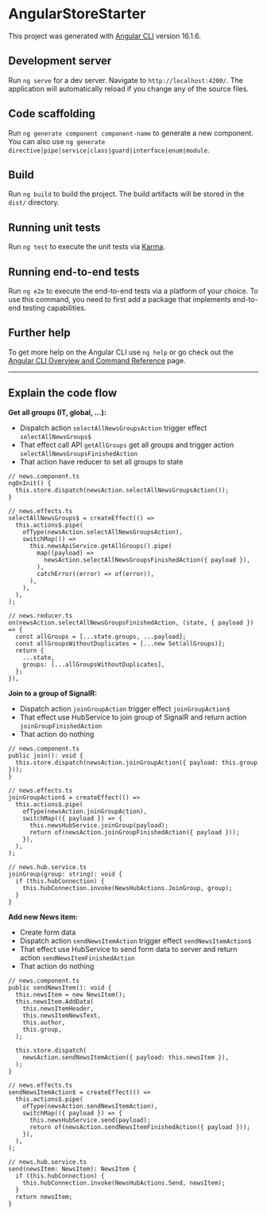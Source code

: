 # AngularStoreStarter

This project was generated with [Angular CLI](https://github.com/angular/angular-cli) version 16.1.6.

## Development server

Run `ng serve` for a dev server. Navigate to `http://localhost:4200/`. The application will automatically reload if you change any of the source files.

## Code scaffolding

Run `ng generate component component-name` to generate a new component. You can also use `ng generate directive|pipe|service|class|guard|interface|enum|module`.

## Build

Run `ng build` to build the project. The build artifacts will be stored in the `dist/` directory.

## Running unit tests

Run `ng test` to execute the unit tests via [Karma](https://karma-runner.github.io).

## Running end-to-end tests

Run `ng e2e` to execute the end-to-end tests via a platform of your choice. To use this command, you need to first add a package that implements end-to-end testing capabilities.

## Further help

To get more help on the Angular CLI use `ng help` or go check out the [Angular CLI Overview and Command Reference](https://angular.io/cli) page.

---

## Explain the code flow

**Get all groups (IT, global, …):**

- Dispatch action `selectAllNewsGroupsAction` trigger effect `selectAllNewsGroups$`
- That effect call API `getAllGroups` get all groups and trigger action `selectAllNewsGroupsFinishedAction`
- That action have reducer to set all groups to state

```tsx
// news.component.ts
ngOnInit() {
  this.store.dispatch(newsAction.selectAllNewsGroupsAction());
}

// news.effects.ts
selectAllNewsGroups$ = createEffect(() =>
  this.actions$.pipe(
    ofType(newsAction.selectAllNewsGroupsAction),
    switchMap(() =>
      this.newsApiService.getAllGroups().pipe(
        map((payload) =>
          newsAction.selectAllNewsGroupsFinishedAction({ payload }),
        ),
        catchError((error) => of(error)),
      ),
    ),
  ),
);

// news.reducer.ts
on(newsAction.selectAllNewsGroupsFinishedAction, (state, { payload }) => {
  const allGroups = [...state.groups, ...payload];
  const allGroupsWithoutDuplicates = [...new Set(allGroups)];
  return {
    ...state,
    groups: [...allGroupsWithoutDuplicates],
  };
}),
```

**Join to a group of SignalR:**

- Dispatch action `joinGroupAction` trigger effect `joinGroupAction$`
- That effect use HubService to join group of SignalR and return action `joinGroupFinishedAction`
- That action do nothing

```tsx
// news.component.ts
public join(): void {
  this.store.dispatch(newsAction.joinGroupAction({ payload: this.group }));
}

// news.effects.ts
joinGroupAction$ = createEffect(() =>
  this.actions$.pipe(
    ofType(newsAction.joinGroupAction),
    switchMap(({ payload }) => {
      this.newsHubService.joinGroup(payload);
      return of(newsAction.joinGroupFinishedAction({ payload }));
    }),
  ),
);

// news.hub.service.ts
joinGroup(group: string): void {
  if (this.hubConnection) {
    this.hubConnection.invoke(NewsHubActions.JoinGroup, group);
  }
}
```

**Add new News item:**

- Create form data
- Dispatch action `sendNewsItemAction` trigger effect `sendNewsItemAction$`
- That effect use HubService to send form data to server and return action `sendNewsItemFinishedAction`
- That action do nothing

```tsx
// news.component.ts
public sendNewsItem(): void {
  this.newsItem = new NewsItem();
  this.newsItem.AddData(
    this.newsItemHeader,
    this.newsItemNewsText,
    this.author,
    this.group,
  );

  this.store.dispatch(
    newsAction.sendNewsItemAction({ payload: this.newsItem }),
  );
}

// news.effects.ts
sendNewsItemAction$ = createEffect(() =>
  this.actions$.pipe(
    ofType(newsAction.sendNewsItemAction),
    switchMap(({ payload }) => {
      this.newsHubService.send(payload);
      return of(newsAction.sendNewsItemFinishedAction({ payload }));
    }),
  ),
);

// news.hub.service.ts
send(newsItem: NewsItem): NewsItem {
  if (this.hubConnection) {
    this.hubConnection.invoke(NewsHubActions.Send, newsItem);
  }
  return newsItem;
}
```
